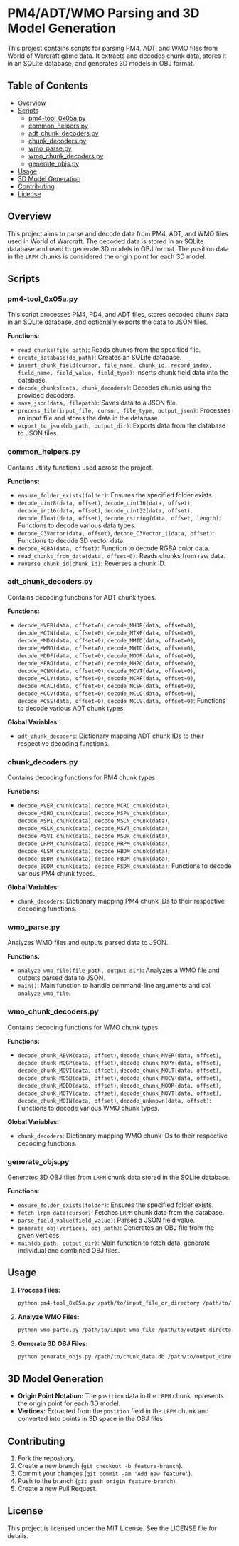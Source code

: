 # PM4/ADT/WMO Parsing and 3D Model Generation

This project contains scripts for parsing PM4, ADT, and WMO files from World of Warcraft game data. It extracts and decodes chunk data, stores it in an SQLite database, and generates 3D models in OBJ format.

## Table of Contents

- [Overview](#overview)
- [Scripts](#scripts)
  - [pm4-tool_0x05a.py](#pm4-tool_0x05apy)
  - [common_helpers.py](#common_helperspy)
  - [adt_chunk_decoders.py](#adt_chunk_decoderspy)
  - [chunk_decoders.py](#chunk_decoderspy)
  - [wmo_parse.py](#wmo_parsepy)
  - [wmo_chunk_decoders.py](#wmo_chunk_decoderspy)
  - [generate_objs.py](#generate_objspy)
- [Usage](#usage)
- [3D Model Generation](#3d-model-generation)
- [Contributing](#contributing)
- [License](#license)

## Overview

This project aims to parse and decode data from PM4, ADT, and WMO files used in World of Warcraft. The decoded data is stored in an SQLite database and used to generate 3D models in OBJ format. The position data in the `LRPM` chunks is considered the origin point for each 3D model.

## Scripts

### pm4-tool_0x05a.py

This script processes PM4, PD4, and ADT files, stores decoded chunk data in an SQLite database, and optionally exports the data to JSON files.

**Functions:**
- `read_chunks(file_path)`: Reads chunks from the specified file.
- `create_database(db_path)`: Creates an SQLite database.
- `insert_chunk_field(cursor, file_name, chunk_id, record_index, field_name, field_value, field_type)`: Inserts chunk field data into the database.
- `decode_chunks(data, chunk_decoders)`: Decodes chunks using the provided decoders.
- `save_json(data, filepath)`: Saves data to a JSON file.
- `process_file(input_file, cursor, file_type, output_json)`: Processes an input file and stores the data in the database.
- `export_to_json(db_path, output_dir)`: Exports data from the database to JSON files.

### common_helpers.py

Contains utility functions used across the project.

**Functions:**
- `ensure_folder_exists(folder)`: Ensures the specified folder exists.
- `decode_uint8(data, offset)`, `decode_uint16(data, offset)`, `decode_int16(data, offset)`, `decode_uint32(data, offset)`, `decode_float(data, offset)`, `decode_cstring(data, offset, length)`: Functions to decode various data types.
- `decode_C3Vector(data, offset)`, `decode_C3Vector_i(data, offset)`: Functions to decode 3D vector data.
- `decode_RGBA(data, offset)`: Function to decode RGBA color data.
- `read_chunks_from_data(data, offset=0)`: Reads chunks from raw data.
- `reverse_chunk_id(chunk_id)`: Reverses a chunk ID.

### adt_chunk_decoders.py

Contains decoding functions for ADT chunk types.

**Functions:**
- `decode_MVER(data, offset=0)`, `decode_MHDR(data, offset=0)`, `decode_MCIN(data, offset=0)`, `decode_MTXF(data, offset=0)`, `decode_MMDX(data, offset=0)`, `decode_MMID(data, offset=0)`, `decode_MWMO(data, offset=0)`, `decode_MWID(data, offset=0)`, `decode_MDDF(data, offset=0)`, `decode_MODF(data, offset=0)`, `decode_MFBO(data, offset=0)`, `decode_MH2O(data, offset=0)`, `decode_MCNK(data, offset=0)`, `decode_MCVT(data, offset=0)`, `decode_MCLY(data, offset=0)`, `decode_MCRF(data, offset=0)`, `decode_MCAL(data, offset=0)`, `decode_MCSH(data, offset=0)`, `decode_MCCV(data, offset=0)`, `decode_MCLQ(data, offset=0)`, `decode_MCSE(data, offset=0)`, `decode_MCLV(data, offset=0)`: Functions to decode various ADT chunk types.

**Global Variables:**
- `adt_chunk_decoders`: Dictionary mapping ADT chunk IDs to their respective decoding functions.

### chunk_decoders.py

Contains decoding functions for PM4 chunk types.

**Functions:**
- `decode_MVER_chunk(data)`, `decode_MCRC_chunk(data)`, `decode_MSHD_chunk(data)`, `decode_MSPV_chunk(data)`, `decode_MSPI_chunk(data)`, `decode_MSCN_chunk(data)`, `decode_MSLK_chunk(data)`, `decode_MSVT_chunk(data)`, `decode_MSVI_chunk(data)`, `decode_MSUR_chunk(data)`, `decode_LRPM_chunk(data)`, `decode_RRPM_chunk(data)`, `decode_KLSM_chunk(data)`, `decode_HBDM_chunk(data)`, `decode_IBDM_chunk(data)`, `decode_FBDM_chunk(data)`, `decode_SODM_chunk(data)`, `decode_FSDM_chunk(data)`: Functions to decode various PM4 chunk types.

**Global Variables:**
- `chunk_decoders`: Dictionary mapping PM4 chunk IDs to their respective decoding functions.

### wmo_parse.py

Analyzes WMO files and outputs parsed data to JSON.

**Functions:**
- `analyze_wmo_file(file_path, output_dir)`: Analyzes a WMO file and outputs parsed data to JSON.
- `main()`: Main function to handle command-line arguments and call `analyze_wmo_file`.

### wmo_chunk_decoders.py

Contains decoding functions for WMO chunk types.

**Functions:**
- `decode_chunk_REVM(data, offset)`, `decode_chunk_MVER(data, offset)`, `decode_chunk_MOGP(data, offset)`, `decode_chunk_MOPY(data, offset)`, `decode_chunk_MOVI(data, offset)`, `decode_chunk_MOLT(data, offset)`, `decode_chunk_MOSB(data, offset)`, `decode_chunk_MOCV(data, offset)`, `decode_chunk_MODD(data, offset)`, `decode_chunk_MODR(data, offset)`, `decode_chunk_MOTV(data, offset)`, `decode_chunk_MOVT(data, offset)`, `decode_chunk_MOIN(data, offset)`, `decode_unknown(data, offset)`: Functions to decode various WMO chunk types.

**Global Variables:**
- `chunk_decoders`: Dictionary mapping WMO chunk IDs to their respective decoding functions.

### generate_objs.py

Generates 3D OBJ files from `LRPM` chunk data stored in the SQLite database.

**Functions:**
- `ensure_folder_exists(folder)`: Ensures the specified folder exists.
- `fetch_lrpm_data(cursor)`: Fetches `LRPM` chunk data from the database.
- `parse_field_value(field_value)`: Parses a JSON field value.
- `generate_obj(vertices, obj_path)`: Generates an OBJ file from the given vertices.
- `main(db_path, output_dir)`: Main function to fetch data, generate individual and combined OBJ files.

## Usage

1. **Process Files:**
   ```bash
   python pm4-tool_0x05a.py /path/to/input_file_or_directory /path/to/output_directory --output_json /path/to/json_output_directory --export_json /path/to/export_json_directory
   ```

2. **Analyze WMO Files:**
   ```bash
   python wmo_parse.py /path/to/input_wmo_file /path/to/output_directory
   ```

3. **Generate 3D OBJ Files:**
   ```bash
   python generate_objs.py /path/to/chunk_data.db /path/to/output_directory
   ```

## 3D Model Generation

- **Origin Point Notation:** The `position` data in the `LRPM` chunk represents the origin point for each 3D model.
- **Vertices:** Extracted from the `position` field in the `LRPM` chunk and converted into points in 3D space in the OBJ files.

## Contributing

1. Fork the repository.
2. Create a new branch (`git checkout -b feature-branch`).
3. Commit your changes (`git commit -am 'Add new feature'`).
4. Push to the branch (`git push origin feature-branch`).
5. Create a new Pull Request.

## License

This project is licensed under the MIT License. See the LICENSE file for details.
